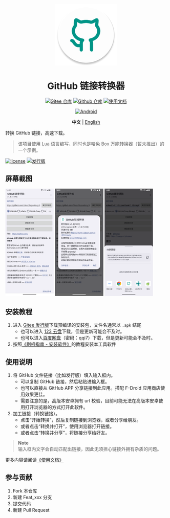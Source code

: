 <div align="center">
<img src="./app/src/main/res/mipmap-xxxhdpi/ic_launcher_round.webp" alt="图标" width=192 height=192 />

# GitHub 链接转换器

[![Gitee 仓库](https://img.shields.io/badge/Gitee-仓库-C71D23?logo=gitee)](https://gitee.com/AideLua/GitHubUrlConverter)
[![Github 仓库](https://img.shields.io/badge/Github-仓库-0969DA?logo=github)](https://github.com/AideLua/GitHubUrlConverter)
[![使用文档](https://img.shields.io/badge/使用文档-中文-C71D23)](https://gitee.com/Jesse205/GitHubUrlConverter/blob/master/docs/README.md)

[![Android](https://img.shields.io/badge/Android-apk-%23DDC84?logo=android&logoColor=%23ffffff)][ReleaseInGitee]

**中文** |
[English](./README.md)

</div>

转换 GitHub 链接，高速下载。

> 该项目使用 Lua 语言编写，同时也是哈兔 Box 万能转换器（暂未推出）的一个示例。

[![license](https://img.shields.io/github/license/AideLua/GitHubUrlConverter)](LICENSE)
[![发行版](https://img.shields.io/github/v/tag/AideLua/GitHubUrlConverter?color=C71D23&label=发行版&logo=gitee)][ReleaseInGitee]

## 屏幕截图

<img src="./images/screenshots/Screenshot_20231206-234135.png" width=30% alt="主页" />
<img src="./images/screenshots/Screenshot_20231206-234155.png" width=30% alt="关于" />
<img src="./images/screenshots/Screenshot_20231206-234352.png" width=30% alt="分享" />

## 安装教程

1. 进入 [Gitee 发行版](https://gitee.com/Jesse205/GitHubUrlConverter/releases/latest)下载预编译的安装包，文件名通常以 `.apk` 结尾
    - 也可以进入 [123 云盘](https://www.123pan.com/s/G7a9-4xtk.html)下载，但是更新可能会不及时。
    - 也可以进入[百度网盘](https://pan.baidu.com/s/1DUh2ecgyxTRNoJ5bm30fdg?pwd=qqi7)（密码：qqi7）下载，但是更新可能会不及时。
2. 按照[《刷机指南 - 安装软件》](https://jesse205.github.io/FlashAndroidDevicesGuidelines/normal/installApk/)的教程安装本工具软件

## 使用说明

1. 将 GitHub 文件链接（比如发行版）填入输入框内。
    - 可以复制 GitHub 链接，然后粘贴进输入框。
    - 也可以直接从 GitHub APP 分享链接到此应用。搭配 F-Droid 应用商店使用效果更佳。
    - 需要注意的是，高版本安卓拥有 url 校验，目前可能无法在高版本安卓使用打开浏览器的方式打开此软件。
2. 加工链接（转换链接）。
    - 点击“开始转换”，然后复制链接到浏览器，或者分享给朋友。
    - 或者点击“转换并打开”，使用浏览器打开链接。
    - 或者点击“转换并分享”，将链接分享给好友。

> **Note**\
> 输入框内文字会自动匹配出链接，因此无须担心链接外拥有杂质的问题。

更多内容请阅读[《使用文档》](./docs/README.md)

## 参与贡献

1. Fork 本仓库
2. 新建 Feat_xxx 分支
3. 提交代码
4. 新建 Pull Request

[ReleaseInGitee]: https://gitee.com/AideLua/GitHubUrlConverter/releases/latest
